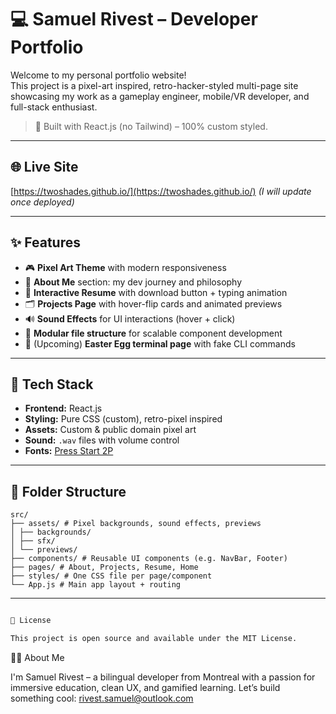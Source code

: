 # 💻 Samuel Rivest – Developer Portfolio

Welcome to my personal portfolio website!  
This project is a pixel-art inspired, retro-hacker-styled multi-page site showcasing my work as a gameplay engineer, mobile/VR developer, and full-stack enthusiast.

> 🔧 Built with React.js (no Tailwind) – 100% custom styled.

---

## 🌐 Live Site

[https://twoshades.github.io/](https://twoshades.github.io/) *(I will update once deployed)*

---

## ✨ Features

- 🎮 **Pixel Art Theme** with modern responsiveness
- 🧠 **About Me** section: my dev journey and philosophy
- 🧾 **Interactive Resume** with download button + typing animation
- 🗂️ **Projects Page** with hover-flip cards and animated previews
- 🔊 **Sound Effects** for UI interactions (hover + click)
- 📁 **Modular file structure** for scalable component development
- 💾 (Upcoming) **Easter Egg terminal page** with fake CLI commands

---

## 🧱 Tech Stack

- **Frontend:** React.js
- **Styling:** Pure CSS (custom), retro-pixel inspired
- **Assets:** Custom & public domain pixel art
- **Sound:** `.wav` files with volume control
- **Fonts:** [Press Start 2P](https://fonts.google.com/specimen/Press+Start+2P)

---

## 📂 Folder Structure
```
src/
├── assets/ # Pixel backgrounds, sound effects, previews
│ ├── backgrounds/
│ ├── sfx/
│ └── previews/
├── components/ # Reusable UI components (e.g. NavBar, Footer)
├── pages/ # About, Projects, Resume, Home
├── styles/ # One CSS file per page/component
└── App.js # Main app layout + routing
```

---


```bash

📄 License

This project is open source and available under the MIT License.
```

🙋‍♂️ About Me

I'm Samuel Rivest – a bilingual developer from Montreal with a passion for immersive education, clean UX, and gamified learning.
Let’s build something cool: rivest.samuel@outlook.com


